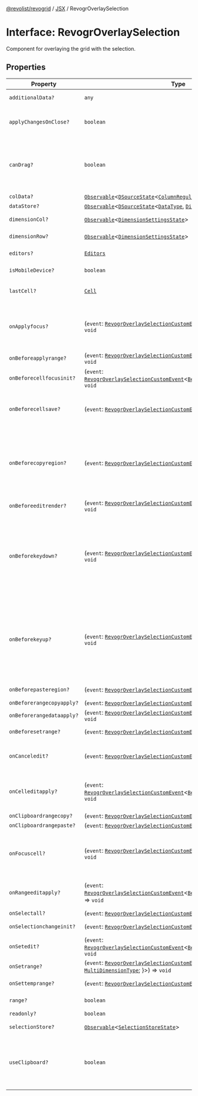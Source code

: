[@revolist/revogrid](README.md) / [JSX](Namespace.JSX.md) / RevogrOverlaySelection

# Interface: RevogrOverlaySelection

Component for overlaying the grid with the selection.

## Properties

| Property | Type | Description | Defined in |
| ------ | ------ | ------ | ------ |
| `additionalData?` | `any` | Additional data to pass to renderer. | [src/components.d.ts:1856](https://github.com/revolist/revogrid/blob/5b9d5acc12b1e8b58b94bf47dcbc001b6b394655/src/components.d.ts#L1856) |
| `applyChangesOnClose?` | `boolean` | If true applys changes when cell closes if not Escape. | [src/components.d.ts:1860](https://github.com/revolist/revogrid/blob/5b9d5acc12b1e8b58b94bf47dcbc001b6b394655/src/components.d.ts#L1860) |
| `canDrag?` | `boolean` | Enable revogr-order-editor component (read more in revogr-order-editor component). Allows D&D. | [src/components.d.ts:1864](https://github.com/revolist/revogrid/blob/5b9d5acc12b1e8b58b94bf47dcbc001b6b394655/src/components.d.ts#L1864) |
| `colData?` | [`Observable`](TypeAlias.Observable.md)\<[`DSourceState`](TypeAlias.DSourceState.md)\<[`ColumnRegular`](Interface.ColumnRegular.md), [`DimensionCols`](TypeAlias.DimensionCols.md)\>\> | Column data store. | [src/components.d.ts:1868](https://github.com/revolist/revogrid/blob/5b9d5acc12b1e8b58b94bf47dcbc001b6b394655/src/components.d.ts#L1868) |
| `dataStore?` | [`Observable`](TypeAlias.Observable.md)\<[`DSourceState`](TypeAlias.DSourceState.md)\<[`DataType`](TypeAlias.DataType.md), [`DimensionRows`](TypeAlias.DimensionRows.md)\>\> | Row data store. | [src/components.d.ts:1872](https://github.com/revolist/revogrid/blob/5b9d5acc12b1e8b58b94bf47dcbc001b6b394655/src/components.d.ts#L1872) |
| `dimensionCol?` | [`Observable`](TypeAlias.Observable.md)\<[`DimensionSettingsState`](Interface.DimensionSettingsState.md)\> | Dimension settings X. | [src/components.d.ts:1876](https://github.com/revolist/revogrid/blob/5b9d5acc12b1e8b58b94bf47dcbc001b6b394655/src/components.d.ts#L1876) |
| `dimensionRow?` | [`Observable`](TypeAlias.Observable.md)\<[`DimensionSettingsState`](Interface.DimensionSettingsState.md)\> | Dimension settings Y. | [src/components.d.ts:1880](https://github.com/revolist/revogrid/blob/5b9d5acc12b1e8b58b94bf47dcbc001b6b394655/src/components.d.ts#L1880) |
| `editors?` | [`Editors`](TypeAlias.Editors.md) | Custom editors register. | [src/components.d.ts:1884](https://github.com/revolist/revogrid/blob/5b9d5acc12b1e8b58b94bf47dcbc001b6b394655/src/components.d.ts#L1884) |
| `isMobileDevice?` | `boolean` | Is mobile view mode. | [src/components.d.ts:1888](https://github.com/revolist/revogrid/blob/5b9d5acc12b1e8b58b94bf47dcbc001b6b394655/src/components.d.ts#L1888) |
| `lastCell?` | [`Cell`](Interface.Cell.md) | Last real coordinates positions + 1. | [src/components.d.ts:1892](https://github.com/revolist/revogrid/blob/5b9d5acc12b1e8b58b94bf47dcbc001b6b394655/src/components.d.ts#L1892) |
| `onApplyfocus?` | (`event`: [`RevogrOverlaySelectionCustomEvent`](Interface.RevogrOverlaySelectionCustomEvent.md)\<[`FocusRenderEvent`](Interface.FocusRenderEvent.md)\>) => `void` | Before cell get focused. To prevent the default behavior of applying the edit data, you can call `e.preventDefault()`. | [src/components.d.ts:1896](https://github.com/revolist/revogrid/blob/5b9d5acc12b1e8b58b94bf47dcbc001b6b394655/src/components.d.ts#L1896) |
| `onBeforeapplyrange?` | (`event`: [`RevogrOverlaySelectionCustomEvent`](Interface.RevogrOverlaySelectionCustomEvent.md)\<[`FocusRenderEvent`](Interface.FocusRenderEvent.md)\>) => `void` | Before range applied. | [src/components.d.ts:1900](https://github.com/revolist/revogrid/blob/5b9d5acc12b1e8b58b94bf47dcbc001b6b394655/src/components.d.ts#L1900) |
| `onBeforecellfocusinit?` | (`event`: [`RevogrOverlaySelectionCustomEvent`](Interface.RevogrOverlaySelectionCustomEvent.md)\<[`BeforeSaveDataDetails`](TypeAlias.BeforeSaveDataDetails.md)\>) => `void` | Before cell focus. | [src/components.d.ts:1904](https://github.com/revolist/revogrid/blob/5b9d5acc12b1e8b58b94bf47dcbc001b6b394655/src/components.d.ts#L1904) |
| `onBeforecellsave?` | (`event`: [`RevogrOverlaySelectionCustomEvent`](Interface.RevogrOverlaySelectionCustomEvent.md)\<`any`\>) => `void` | Runs before cell save. Can be used to override or cancel original save. | [src/components.d.ts:1908](https://github.com/revolist/revogrid/blob/5b9d5acc12b1e8b58b94bf47dcbc001b6b394655/src/components.d.ts#L1908) |
| `onBeforecopyregion?` | (`event`: [`RevogrOverlaySelectionCustomEvent`](Interface.RevogrOverlaySelectionCustomEvent.md)\<`any`\>) => `void` | Before clipboard copy happened. Validate data before copy. To prevent the default behavior of editing data and use your own implementation, call `e.preventDefault()`. | [src/components.d.ts:1912](https://github.com/revolist/revogrid/blob/5b9d5acc12b1e8b58b94bf47dcbc001b6b394655/src/components.d.ts#L1912) |
| `onBeforeeditrender?` | (`event`: [`RevogrOverlaySelectionCustomEvent`](Interface.RevogrOverlaySelectionCustomEvent.md)\<[`FocusRenderEvent`](Interface.FocusRenderEvent.md)\>) => `void` | Before editor render. | [src/components.d.ts:1916](https://github.com/revolist/revogrid/blob/5b9d5acc12b1e8b58b94bf47dcbc001b6b394655/src/components.d.ts#L1916) |
| `onBeforekeydown?` | (`event`: [`RevogrOverlaySelectionCustomEvent`](Interface.RevogrOverlaySelectionCustomEvent.md)\<`KeyboardEvent`\>) => `void` | Before key up event proxy, used to prevent key up trigger. If you have some custom behaviour event, use this event to check if it wasn't processed by internal logic. Call preventDefault(). | [src/components.d.ts:1920](https://github.com/revolist/revogrid/blob/5b9d5acc12b1e8b58b94bf47dcbc001b6b394655/src/components.d.ts#L1920) |
| `onBeforekeyup?` | (`event`: [`RevogrOverlaySelectionCustomEvent`](Interface.RevogrOverlaySelectionCustomEvent.md)\<`KeyboardEvent`\>) => `void` | Before key down event proxy, used to prevent key down trigger. If you have some custom behaviour event, use this event to check if it wasn't processed by internal logic. Call preventDefault(). | [src/components.d.ts:1924](https://github.com/revolist/revogrid/blob/5b9d5acc12b1e8b58b94bf47dcbc001b6b394655/src/components.d.ts#L1924) |
| `onBeforepasteregion?` | (`event`: [`RevogrOverlaySelectionCustomEvent`](Interface.RevogrOverlaySelectionCustomEvent.md)\<`any`\>) => `void` | Before region paste happened. | [src/components.d.ts:1928](https://github.com/revolist/revogrid/blob/5b9d5acc12b1e8b58b94bf47dcbc001b6b394655/src/components.d.ts#L1928) |
| `onBeforerangecopyapply?` | (`event`: [`RevogrOverlaySelectionCustomEvent`](Interface.RevogrOverlaySelectionCustomEvent.md)\<[`ChangedRange`](TypeAlias.ChangedRange.md)\>) => `void` | Before range copy. | [src/components.d.ts:1932](https://github.com/revolist/revogrid/blob/5b9d5acc12b1e8b58b94bf47dcbc001b6b394655/src/components.d.ts#L1932) |
| `onBeforerangedataapply?` | (`event`: [`RevogrOverlaySelectionCustomEvent`](Interface.RevogrOverlaySelectionCustomEvent.md)\<[`FocusRenderEvent`](Interface.FocusRenderEvent.md)\>) => `void` | Range data apply. | [src/components.d.ts:1936](https://github.com/revolist/revogrid/blob/5b9d5acc12b1e8b58b94bf47dcbc001b6b394655/src/components.d.ts#L1936) |
| `onBeforesetrange?` | (`event`: [`RevogrOverlaySelectionCustomEvent`](Interface.RevogrOverlaySelectionCustomEvent.md)\<`any`\>) => `void` | Before range selection applied. | [src/components.d.ts:1940](https://github.com/revolist/revogrid/blob/5b9d5acc12b1e8b58b94bf47dcbc001b6b394655/src/components.d.ts#L1940) |
| `onCanceledit?` | (`event`: [`RevogrOverlaySelectionCustomEvent`](Interface.RevogrOverlaySelectionCustomEvent.md)\<`any`\>) => `void` | Used for editors support when editor close requested. | [src/components.d.ts:1944](https://github.com/revolist/revogrid/blob/5b9d5acc12b1e8b58b94bf47dcbc001b6b394655/src/components.d.ts#L1944) |
| `onCelleditapply?` | (`event`: [`RevogrOverlaySelectionCustomEvent`](Interface.RevogrOverlaySelectionCustomEvent.md)\<[`BeforeSaveDataDetails`](TypeAlias.BeforeSaveDataDetails.md)\>) => `void` | Cell edit apply to the data source. Triggers datasource edit on the root level. | [src/components.d.ts:1948](https://github.com/revolist/revogrid/blob/5b9d5acc12b1e8b58b94bf47dcbc001b6b394655/src/components.d.ts#L1948) |
| `onClipboardrangecopy?` | (`event`: [`RevogrOverlaySelectionCustomEvent`](Interface.RevogrOverlaySelectionCustomEvent.md)\<`any`\>) => `void` | Range copy. | [src/components.d.ts:1952](https://github.com/revolist/revogrid/blob/5b9d5acc12b1e8b58b94bf47dcbc001b6b394655/src/components.d.ts#L1952) |
| `onClipboardrangepaste?` | (`event`: [`RevogrOverlaySelectionCustomEvent`](Interface.RevogrOverlaySelectionCustomEvent.md)\<`any`\>) => `void` | - | [src/components.d.ts:1953](https://github.com/revolist/revogrid/blob/5b9d5acc12b1e8b58b94bf47dcbc001b6b394655/src/components.d.ts#L1953) |
| `onFocuscell?` | (`event`: [`RevogrOverlaySelectionCustomEvent`](Interface.RevogrOverlaySelectionCustomEvent.md)\<[`ApplyFocusEvent`](Interface.ApplyFocusEvent.md)\>) => `void` | Cell get focused. To prevent the default behavior of applying the edit data, you can call `e.preventDefault()`. | [src/components.d.ts:1957](https://github.com/revolist/revogrid/blob/5b9d5acc12b1e8b58b94bf47dcbc001b6b394655/src/components.d.ts#L1957) |
| `onRangeeditapply?` | (`event`: [`RevogrOverlaySelectionCustomEvent`](Interface.RevogrOverlaySelectionCustomEvent.md)\<[`BeforeRangeSaveDataDetails`](TypeAlias.BeforeRangeSaveDataDetails.md)\>) => `void` | Range data apply. Triggers datasource edit on the root level. | [src/components.d.ts:1961](https://github.com/revolist/revogrid/blob/5b9d5acc12b1e8b58b94bf47dcbc001b6b394655/src/components.d.ts#L1961) |
| `onSelectall?` | (`event`: [`RevogrOverlaySelectionCustomEvent`](Interface.RevogrOverlaySelectionCustomEvent.md)\<`any`\>) => `void` | Select all. | [src/components.d.ts:1965](https://github.com/revolist/revogrid/blob/5b9d5acc12b1e8b58b94bf47dcbc001b6b394655/src/components.d.ts#L1965) |
| `onSelectionchangeinit?` | (`event`: [`RevogrOverlaySelectionCustomEvent`](Interface.RevogrOverlaySelectionCustomEvent.md)\<[`ChangedRange`](TypeAlias.ChangedRange.md)\>) => `void` | Selection range changed. | [src/components.d.ts:1969](https://github.com/revolist/revogrid/blob/5b9d5acc12b1e8b58b94bf47dcbc001b6b394655/src/components.d.ts#L1969) |
| `onSetedit?` | (`event`: [`RevogrOverlaySelectionCustomEvent`](Interface.RevogrOverlaySelectionCustomEvent.md)\<[`BeforeSaveDataDetails`](TypeAlias.BeforeSaveDataDetails.md)\>) => `void` | Set edit cell. | [src/components.d.ts:1973](https://github.com/revolist/revogrid/blob/5b9d5acc12b1e8b58b94bf47dcbc001b6b394655/src/components.d.ts#L1973) |
| `onSetrange?` | (`event`: [`RevogrOverlaySelectionCustomEvent`](Interface.RevogrOverlaySelectionCustomEvent.md)\<[`RangeArea`](TypeAlias.RangeArea.md) & \{ `type`: [`MultiDimensionType`](TypeAlias.MultiDimensionType.md); \}\>) => `void` | Set range. | [src/components.d.ts:1977](https://github.com/revolist/revogrid/blob/5b9d5acc12b1e8b58b94bf47dcbc001b6b394655/src/components.d.ts#L1977) |
| `onSettemprange?` | (`event`: [`RevogrOverlaySelectionCustomEvent`](Interface.RevogrOverlaySelectionCustomEvent.md)\<[`TempRange`](TypeAlias.TempRange.md)\>) => `void` | Set temp range area during autofill. | [src/components.d.ts:1981](https://github.com/revolist/revogrid/blob/5b9d5acc12b1e8b58b94bf47dcbc001b6b394655/src/components.d.ts#L1981) |
| `range?` | `boolean` | Range selection allowed. | [src/components.d.ts:1985](https://github.com/revolist/revogrid/blob/5b9d5acc12b1e8b58b94bf47dcbc001b6b394655/src/components.d.ts#L1985) |
| `readonly?` | `boolean` | Readonly mode. | [src/components.d.ts:1989](https://github.com/revolist/revogrid/blob/5b9d5acc12b1e8b58b94bf47dcbc001b6b394655/src/components.d.ts#L1989) |
| `selectionStore?` | [`Observable`](TypeAlias.Observable.md)\<[`SelectionStoreState`](TypeAlias.SelectionStoreState.md)\> | Selection, range, focus. | [src/components.d.ts:1993](https://github.com/revolist/revogrid/blob/5b9d5acc12b1e8b58b94bf47dcbc001b6b394655/src/components.d.ts#L1993) |
| `useClipboard?` | `boolean` | Enable revogr-clipboard component (read more in revogr-clipboard component). Allows copy/paste. | [src/components.d.ts:1997](https://github.com/revolist/revogrid/blob/5b9d5acc12b1e8b58b94bf47dcbc001b6b394655/src/components.d.ts#L1997) |
